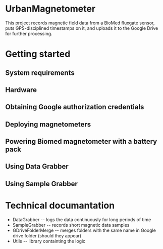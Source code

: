 # UrbanMagnetometer
This project records magnetic field data from a BioMed fluxgate sensor, puts GPS-disciplined timestamps on it,
and uploads it to the Google Drive for further processing.

# Getting started

## System requirements

## Hardware

## Obtaining Google authorization credentials

## Deploying magnetometers

## Powering Biomed magnetometer with a battery pack

## Using Data Grabber

## Using Sample Grabber

# Technical documantation

  * DataGrabber -- logs the data continuously for long periods of time
  * SampleGrabber -- records short magnetic data samples
  * GDriveFolderMerge -- merges folders with the same name in Google drive folder (should they appear)
  * Utils -- library containting the logic

